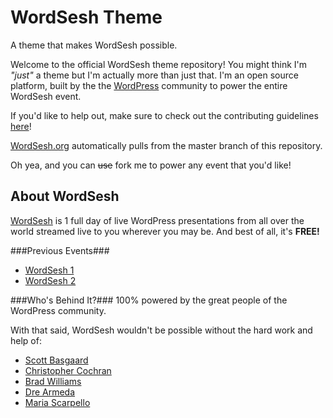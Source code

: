 WordSesh Theme
==============
A theme that makes WordSesh possible.

Welcome to the official WordSesh theme repository! You might think I'm *"just"* a theme but I'm actually more than just that. I'm an open source platform, built by the the [WordPress](http://wordpress.org/) community to power the entire WordSesh event. 

If you'd like to help out, make sure to check out the contributing guidelines [here](https://github.com/wordsesh/wordsesh-theme/blob/master/CONTRIBUTING.md)!

[WordSesh.org](http://wordsesh.org/) automatically pulls from the master branch of this repository.

Oh yea, and you can ~~use~~ fork me to power any event that you'd like!

About WordSesh
--------------
[WordSesh](http://wordsesh.org/) is 1 full day of live WordPress presentations from all over the world streamed live to you wherever you may be. And best of all, it's **FREE!**

###Previous Events###
- [WordSesh 1](http://first.wordsesh.org/)
- [WordSesh 2](http://second.wordsesh.org/)

###Who's Behind It?###
100% powered by the great people of the WordPress community.

With that said, WordSesh wouldn't be possible without the hard work and help of:
- [Scott Basgaard](http://twitter.com/scottbasgaard)
- [Christopher Cochran](http://twitter.com/tweetsfromchris)
- [Brad Williams](http://twitter.com/williamsba)
- [Dre Armeda](http://twitter.com/dremeda)
- [Maria Scarpello](http://twitter.com/msdesign21)
